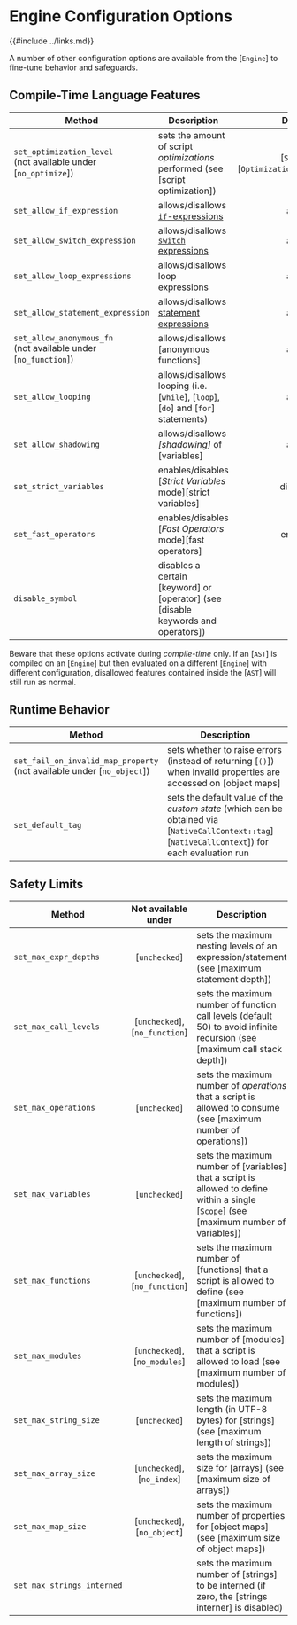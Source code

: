 Engine Configuration Options
============================

{{#include ../links.md}}

A number of other configuration options are available from the [`Engine`] to fine-tune behavior and safeguards.


Compile-Time Language Features
------------------------------

| Method                                                             | Description                                                                            |                 Default                 |
| ------------------------------------------------------------------ | -------------------------------------------------------------------------------------- | :-------------------------------------: |
| `set_optimization_level`<br/>(not available under [`no_optimize`]) | sets the amount of script _optimizations_ performed (see [script optimization])        | [`Simple`][`OptimizationLevel::Simple`] |
| `set_allow_if_expression`                                          | allows/disallows [`if`-expressions]({{rootUrl}}/language/if.md#if-expression)          |                  allow                  |
| `set_allow_switch_expression`                                      | allows/disallows [`switch` expressions]({{rootUrl}}/language/switch-expression.md)     |                  allow                  |
| `set_allow_loop_expressions`                                       | allows/disallows loop expressions                                                      |                  allow                  |
| `set_allow_statement_expression`                                   | allows/disallows [statement expressions]({{rootUrl}}/language/statement-expression.md) |                  allow                  |
| `set_allow_anonymous_fn`<br/>(not available under [`no_function`]) | allows/disallows [anonymous functions]                                                 |                  allow                  |
| `set_allow_looping`                                                | allows/disallows looping (i.e. [`while`], [`loop`], [`do`] and [`for`] statements)     |                  allow                  |
| `set_allow_shadowing`                                              | allows/disallows _[shadowing]_ of [variables]                                          |                  allow                  |
| `set_strict_variables`                                             | enables/disables [_Strict Variables_ mode][strict variables]                           |                disabled                 |
| `set_fast_operators`                                               | enables/disables [_Fast Operators_ mode][fast operators]                               |                 enabled                 |
| `disable_symbol`                                                   | disables a certain [keyword] or [operator] (see [disable keywords and operators])      |                                         |

Beware that these options activate during _compile-time_ only.  If an [`AST`] is compiled on an
[`Engine`] but then evaluated on a different [`Engine`] with different configuration, disallowed
features contained inside the [`AST`] will still run as normal.


Runtime Behavior
----------------

| Method                                                                     | Description                                                                                                                                      |
| -------------------------------------------------------------------------- | ------------------------------------------------------------------------------------------------------------------------------------------------ |
| `set_fail_on_invalid_map_property`<br/>(not available under [`no_object`]) | sets whether to raise errors (instead of returning [`()`]) when invalid properties are accessed on [object maps]                                 |
| `set_default_tag`                                                          | sets the default value of the _custom state_ (which can be obtained via [`NativeCallContext::tag`][`NativeCallContext`]) for each evaluation run |


Safety Limits
-------------

| Method                     |      Not available under       | Description                                                                                                                             |
| -------------------------- | :----------------------------: | --------------------------------------------------------------------------------------------------------------------------------------- |
| `set_max_expr_depths`      |         [`unchecked`]          | sets the maximum nesting levels of an expression/statement (see [maximum statement depth])                                              |
| `set_max_call_levels`      | [`unchecked`], [`no_function`] | sets the maximum number of function call levels (default 50) to avoid infinite recursion (see [maximum call stack depth])               |
| `set_max_operations`       |         [`unchecked`]          | sets the maximum number of _operations_ that a script is allowed to consume (see [maximum number of operations])                        |
| `set_max_variables`        |         [`unchecked`]          | sets the maximum number of [variables] that a script is allowed to define within a single [`Scope`] (see [maximum number of variables]) |
| `set_max_functions`        | [`unchecked`], [`no_function`] | sets the maximum number of [functions] that a script is allowed to define (see [maximum number of functions])                           |
| `set_max_modules`          | [`unchecked`], [`no_modules`]  | sets the maximum number of [modules] that a script is allowed to load (see [maximum number of modules])                                 |
| `set_max_string_size`      |         [`unchecked`]          | sets the maximum length (in UTF-8 bytes) for [strings] (see [maximum length of strings])                                                |
| `set_max_array_size`       |  [`unchecked`], [`no_index`]   | sets the maximum size for [arrays] (see [maximum size of arrays])                                                                       |
| `set_max_map_size`         |  [`unchecked`], [`no_object`]  | sets the maximum number of properties for [object maps] (see [maximum size of object maps])                                             |
| `set_max_strings_interned` |                                | sets the maximum number of [strings] to be interned (if zero, the [strings interner] is disabled)                                       |
